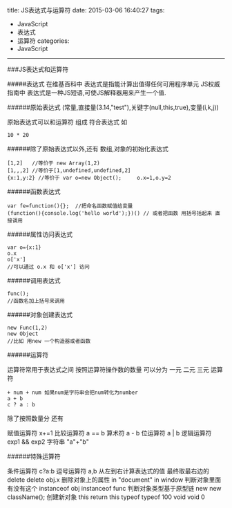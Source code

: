 title: JS表达式与运算符
date: 2015-03-06 16:40:27
tags:
- JavaScript
- 表达式
- 运算符
categories:
- JavaScript
---
###JS表达式和运算符

#####表达式
在维基百科中 表达式是指能计算出值得任何可用程序单元
JS权威指南中  表达式是一种JS短语,可使JS解释器用来产生一个值.

######原始表达式 (常量,直接量(3.14,"test"),关键字(null,this,true),变量(i,k,j))

原始表达式可以和运算符  组成 符合表达式 如
```{bash}
10 * 20
```
######除了原始表达式以外,还有 数组,对象的初始化表达式
```{bash}
[1,2]   //等价于 new Array(1,2)
[1,,,2] //等价于[1,undefined,undefined,2]
{x:1,y:2} //等价于 var o=new Object();     o.x=1,o.y=2
```
######函数表达式
```{bash}
var fe=function(){};  //把命名函数赋值给变量
(function(){console.log('hello world');})() // 或者把函数 用括号括起来 直接调用
```
######属性访问表达式
```{bash}
var o={x:1}
o.x
o['x']
//可以通过 o.x 和 o['x'] 访问
```
######调用表达式
```{bash}
func();
//函数名加上括号来调用
```
######对象创建表达式
```{bash}
new Func(1,2)
new Object
//比如 用new 一个构造器或者函数
```
######运算符

运算符常用于表达式之间 
按照运算符操作数的数量 可以分为 一元  二元 三元 运算符
```{bash}
+ num + num 如果num是字符串会把num转化为number
a + b
c ? a : b
```
除了按照数量分  还有  

赋值运算符  x+=1
比较运算符 a == b
算术符  a - b
位运算符 a | b
逻辑运算符 exp1 && exp2
字符串 "a"+"b"


######特殊运算符

条件运算符     c?a:b 
逗号运算符      a,b     从左到右计算表达式的值 最终取最右边的 
delete    	 delete obj.x     删除对象上的属性
in    		 "document" in window     判断对象里面有没有这个 
instanceof	 obj instanceof func     判断对象类型基于原型链
new 		new className();     创建新对象
this 		return this 
typeof		typeof 100
void		void 0 

